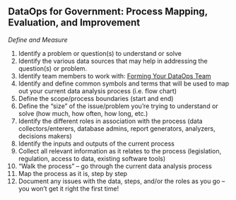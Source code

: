## DataOps for Government: Process Mapping, Evaluation, and Improvement

*Define and Measure*
1.	Identify a problem or question(s) to understand or solve
2.	Identify the various data sources that may help in addressing the question(s) or problem.
3.	Identify team members to work with: [Forming Your DataOps Team](..blob/master/howto/team)
4.	Identify and define common symbols and terms that will be used to map out your current data analysis process (i.e. flow chart)
5.	Define the scope/process boundaries (start and end)
6.	Define the “size” of the issue/problem you’re trying to understand or solve (how much, how often, how long, etc.)
7.	Identify the different roles in association with the process (data collectors/enterers, database admins, report generators, analyzers, decisions makers)
8.	Identify the inputs and outputs of the current process 
9.	Collect all relevant information as it relates to the process (legislation, regulation, access to data, existing software tools)
10.	“Walk the process” – go through the current data analysis process
11.	Map the process as it is, step by step
12.	Document any issues with the data, steps, and/or the roles as you go – you won’t get it right the first time!

